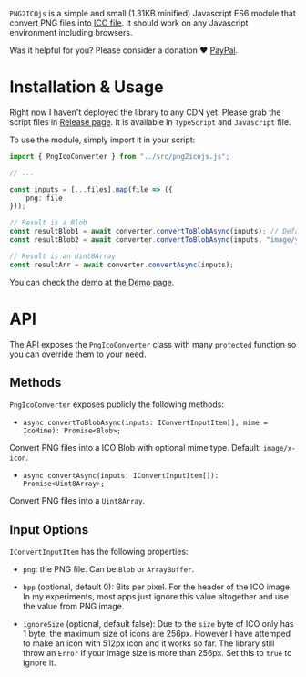 `PNG2ICOjs` is a simple and small (1.31KB minified) Javascript ES6 module that convert PNG files into [ICO file](https://en.wikipedia.org/wiki/ICO_(file_format)). It should work on any Javascript environment including browsers.

Was it helpful for you? Please consider a donation ❤️ [PayPal](https://paypal.me/datvm).

# Installation & Usage

Right now I haven't deployed the library to any CDN yet. Please grab the script files in [Release page](https://github.com/datvm/PNG2ICOjs/releases). It is available in `TypeScript` and `Javascript` file.

To use the module, simply import it in your script:

```ts
import { PngIcoConverter } from "../src/png2icojs.js";

// ...

const inputs = [...files].map(file => ({
    png: file
}));

// Result is a Blob
const resultBlob1 = await converter.convertToBlobAsync(inputs); // Default mime type is image/x-icon
const resultBlob2 = await converter.convertToBlobAsync(inputs, "image/your-own-mime");

// Result is an Uint8Array
const resultArr = await converter.convertAsync(inputs);
```

You can check the demo at [the Demo page](https://png2icojs.lukevo.com/).

# API

The API exposes the `PngIcoConverter` class with many `protected` function so you can override them to your need.

## Methods

`PngIcoConverter` exposes publicly the following methods:

- `async convertToBlobAsync(inputs: IConvertInputItem[], mime = IcoMime): Promise<Blob>;`

Convert PNG files into a ICO Blob with optional mime type. Default: `image/x-icon`.

- `async convertAsync(inputs: IConvertInputItem[]): Promise<Uint8Array>;`

Convert PNG files into a `Uint8Array`.

## Input Options

`IConvertInputItem` has the following properties:

- `png`: the PNG file. Can be `Blob` or `ArrayBuffer`.

- `bpp` (optional, default 0): Bits per pixel. For the header of the ICO image. In my experiments, most apps just ignore this value altogether and use the value from PNG image.

- `ignoreSize` (optional, default false): Due to the `size` byte of ICO only has 1 byte, the maximum size of icons are 256px. However I have attemped to make an icon with 512px icon and it works so far. The library still throw an `Error` if your image size is more than 256px. Set this to `true` to ignore it.

